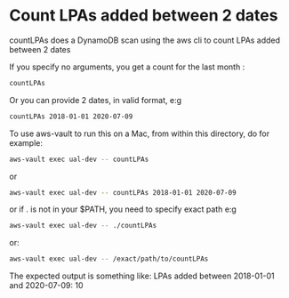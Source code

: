 # Count LPAs added between 2 dates

countLPAs does a DynamoDB scan using the aws cli to count LPAs added between 2 dates

If you specify no arguments, you get a count for the last month :
```bash
countLPAs 
```

Or you can provide 2 dates, in valid format, e:g
```bash
countLPAs 2018-01-01 2020-07-09
```

To use aws-vault to run this on a Mac, from within this directory, do for example:
```bash
aws-vault exec ual-dev -- countLPAs
```
or
```bash
aws-vault exec ual-dev -- countLPAs 2018-01-01 2020-07-09
```

or if .  is not in your $PATH, you need to specify exact path e:g 
```bash
aws-vault exec ual-dev -- ./countLPAs
```
or:
```bash
aws-vault exec ual-dev -- /exact/path/to/countLPAs
```

The expected output is something like:
LPAs added between 2018-01-01 and 2020-07-09:
      10
